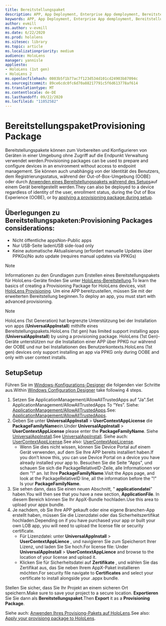 ```yaml
---
title: Bereitstellungspaket
description: APP, App Deployment, Enterprise App demployment, Bereitstellung
keywords: APP, App Deployment, Enterprise App demployment, Bereitstellung
author: evmill
ms.author: v-evmill
ms.date: 6/22/2020
ms.prod: hololens
ms.sitesec: library
ms.topic: article
ms.localizationpriority: medium
audience: HoloLens
manager: yannisle
appliesto:
- HoloLens (1st gen)
- HoloLens 2
ms.openlocfilehash: 0803b5f1b77ac7f123d534d101cd24903b87094c
ms.sourcegitcommit: 89ce6cdc0fc6d70a88217791c5f6d613778af614
ms.translationtype: MT
ms.contentlocale: de-DE
ms.lasthandoff: 09/22/2020
ms.locfileid: "11052582"
---
```

# <span data-ttu-id="e43a4-104">Bereitstellungspaket</span><span class="sxs-lookup"><span data-stu-id="e43a4-104">Provisioning Package</span></span>

<span data-ttu-id="e43a4-105">Bereitstellungspakete können zum Vorbereiten und Konfigurieren von Geräten in einer Umgebung ohne Zugriff auf die Endpunkt Verwaltung verwendet werden.</span><span class="sxs-lookup"><span data-stu-id="e43a4-105">Provisioning packages can be used to prepare and configure devices in an environment without access to endpoint management.</span></span> <span data-ttu-id="e43a4-106">Sie können auch unabhängig von der Identität des Benutzers, dem Registrierungsstatus, während der Out-of-Box-Umgebung (OOBE) oder durch [Anwenden eines Bereitstellungspakets während des Setups](https://docs.microsoft.com/hololens/hololens-provisioning##apply-a-provisioning-package-to-hololens-during-setup)auf einem Gerät bereitgestellt werden.</span><span class="sxs-lookup"><span data-stu-id="e43a4-106">They can also be deployed to a device regardless of identity of the user, enrollment status, during the Out of Box Experience (OOBE), or by [applying a provisioning package during setup](https://docs.microsoft.com/hololens/hololens-provisioning##apply-a-provisioning-package-to-hololens-during-setup).</span></span>

## <span data-ttu-id="e43a4-107">Überlegungen zu Bereitstellungspaketen:</span><span class="sxs-lookup"><span data-stu-id="e43a4-107">Provisioning Packages considerations:</span></span>
* <span data-ttu-id="e43a4-108">Nicht öffentliche apps</span><span class="sxs-lookup"><span data-stu-id="e43a4-108">Non-Public apps</span></span>
* <span data-ttu-id="e43a4-109">Nur USB-Seite laden</span><span class="sxs-lookup"><span data-stu-id="e43a4-109">USB side-load only</span></span>
* <span data-ttu-id="e43a4-110">Keine automatische Aktualisierung (erfordert manuelle Updates über PPKGs)</span><span class="sxs-lookup"><span data-stu-id="e43a4-110">No auto update (requires manual updates via PPKGs)</span></span>

> [!NOTE] 
> <span data-ttu-id="e43a4-111">Informationen zu den Grundlagen zum Erstellen eines Bereitstellungspakets für HoloLens-Geräte finden Sie unter [HoloLens-Bereitstellung](https://docs.microsoft.com/hololens/hololens-provisioning).</span><span class="sxs-lookup"><span data-stu-id="e43a4-111">To learn the basics of creating a Provisioning Package for HoloLens devices, visit [HoloLens Provisioning](https://docs.microsoft.com/hololens/hololens-provisioning).</span></span> <span data-ttu-id="e43a4-112">Um eine APP bereitzustellen, müssen Sie mit der erweiterten Bereitstellung beginnen.</span><span class="sxs-lookup"><span data-stu-id="e43a4-112">To deploy an app, you must start with advanced provisioning.</span></span> 

> [!NOTE] 
> <span data-ttu-id="e43a4-113">HoloLens (1st Generation) hat begrenzte Unterstützung bei der Installation von apps (**UniversalAppInstall**) mithilfe eines Bereitstellungspakets.</span><span class="sxs-lookup"><span data-stu-id="e43a4-113">HoloLens (1st gen) has limited support installing apps (**UniversalAppInstall**) by using a provisioning package.</span></span> <span data-ttu-id="e43a4-114">HoloLens (1st Gen)-Geräte unterstützen nur die Installation einer APP über PPKG nur während der OOBE und nur bei Installationen des Benutzerkontexts.</span><span class="sxs-lookup"><span data-stu-id="e43a4-114">HoloLens (1st gen) devices only support installing an app via PPKG only during OOBE and only with user context installs.</span></span>

## <span data-ttu-id="e43a4-115">Setup</span><span class="sxs-lookup"><span data-stu-id="e43a4-115">Setup</span></span>

<span data-ttu-id="e43a4-116">Führen Sie im [Windows-Konfigurations-Designer](https://www.microsoft.com/store/productId/9NBLGGH4TX22) die folgenden vier Schritte aus.</span><span class="sxs-lookup"><span data-stu-id="e43a4-116">Within [Windows Configuration Designer](https://www.microsoft.com/store/productId/9NBLGGH4TX22) take following 4 steps.</span></span>

1. <span data-ttu-id="e43a4-117">Setzen Sie ApplicationManagement/AllowAllTrustedApps auf "Ja".</span><span class="sxs-lookup"><span data-stu-id="e43a4-117">Set ApplicationManagement/AllowAllTrustedApps To “Yes”.</span></span> <span data-ttu-id="e43a4-118">Siehe: [ApplicationManagement/AllowAllTrustedApps](https://docs.microsoft.com/windows/client-management/mdm/policy-csp-applicationmanagement#applicationmanagement-allowalltrustedapps).</span><span class="sxs-lookup"><span data-stu-id="e43a4-118">See: [ApplicationManagement/AllowAllTrustedApps](https://docs.microsoft.com/windows/client-management/mdm/policy-csp-applicationmanagement#applicationmanagement-allowalltrustedapps).</span></span>
2. <span data-ttu-id="e43a4-119">Geben Sie unter **UniversalAppInstall**  >  **UserContextAppLicense** die **PackageFamilyName**ein.</span><span class="sxs-lookup"><span data-stu-id="e43a4-119">Under **UniversalAppInstall** > **UserContextAppLicense** please enter the **PackageFamilyName**.</span></span> <span data-ttu-id="e43a4-120">Siehe [UniversalAppInstall](https://docs.microsoft.com/windows/configuration/wcd/wcd-universalappinstall).</span><span class="sxs-lookup"><span data-stu-id="e43a4-120">See [UniversalAppInstall](https://docs.microsoft.com/windows/configuration/wcd/wcd-universalappinstall).</span></span> <span data-ttu-id="e43a4-121">Siehe auch: [UserContextAppLicense](https://docs.microsoft.com/windows/configuration/wcd/wcd-universalappinstall#usercontextapplicense).</span><span class="sxs-lookup"><span data-stu-id="e43a4-121">See also: [UserContextAppLicense](https://docs.microsoft.com/windows/configuration/wcd/wcd-universalappinstall#usercontextapplicense).</span></span>
    - <span data-ttu-id="e43a4-122">Wenn Sie dies nicht wissen, können Sie Device Portal auf einem Gerät verwenden, auf dem Sie Ihre APP bereits installiert haben.</span><span class="sxs-lookup"><span data-stu-id="e43a4-122">If you don’t know this, you can use Device Portal on a device you have already installed your app to.</span></span> <span data-ttu-id="e43a4-123">Besuchen Sie die Seite "Apps", und schauen Sie sich die PackageRelativeID-Zeile, alle Informationen vor dem "!" an. Ist Ihre **PackageFamilyName**.</span><span class="sxs-lookup"><span data-stu-id="e43a4-123">Visit the Apps page, and look at the PackageRelativeID line, all the information before the "!" Is your **PackageFamilyName**.</span></span>
3. <span data-ttu-id="e43a4-124">Sie sehen dann, dass Sie einen neuen Abschnitt, " **applicationdatei**" haben.</span><span class="sxs-lookup"><span data-stu-id="e43a4-124">You will then see that you have a new section, **ApplicationFile**.</span></span> <span data-ttu-id="e43a4-125">In diesem Bereich können Sie Ihr AppX-Bundle hochladen.</span><span class="sxs-lookup"><span data-stu-id="e43a4-125">Use this area to upload your appx bundle.</span></span> 
4. <span data-ttu-id="e43a4-126">Je nachdem, ob Sie Ihre APP gekauft oder eine eigene Branchen-App erstellt haben, müssen Sie die Lizenzdatei oder das Sicherheitszertifikat hochladen.</span><span class="sxs-lookup"><span data-stu-id="e43a4-126">Depending on if you have purchased your app or built your own LOB app, you will need to upload the license file or security certificate.</span></span>
    - <span data-ttu-id="e43a4-127">Für Lizenzdatei: unter **UniversalAppInstall**  >  **UserContextAppLience** , und navigieren Sie zum Speicherort Ihrer Lizenz, und laden Sie Sie hoch.</span><span class="sxs-lookup"><span data-stu-id="e43a4-127">For license file: Under **UniversalAppInstall** > **UserContextAppLience** and browse to the location of your license and upload it.</span></span> 
    - <span data-ttu-id="e43a4-128">Klicken Sie für Sicherheitsdatei auf **Zertifikate** , und wählen Sie das Zertifikat aus, das Sie neben Ihrem AppX-Paket installieren möchten.</span><span class="sxs-lookup"><span data-stu-id="e43a4-128">For security file navigate to **Certificates** and select your certificate to install alongside your .appx bundle.</span></span> 

<span data-ttu-id="e43a4-129">Stellen Sie sicher, dass Sie Ihr Projekt an einem sicheren Ort speichern.</span><span class="sxs-lookup"><span data-stu-id="e43a4-129">Make sure to save your project to a secure location.</span></span> <span data-ttu-id="e43a4-130">**Exportieren** Sie Sie dann als **Bereitstellungspaket**.</span><span class="sxs-lookup"><span data-stu-id="e43a4-130">Then **Export** it as a **Provisioning Package**.</span></span>  
    
<span data-ttu-id="e43a4-131">Siehe auch: [Anwenden Ihres Provisiong-Pakets auf HoloLens](https://docs.microsoft.com/hololens/hololens-provisioning#apply-a-provisioning-package-to-hololens-during-setup).</span><span class="sxs-lookup"><span data-stu-id="e43a4-131">See also: [Apply your provisiong package to HoloLens](https://docs.microsoft.com/hololens/hololens-provisioning#apply-a-provisioning-package-to-hololens-during-setup).</span></span>
